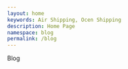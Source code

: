 ```yaml
---
layout: home
keywords: Air Shipping, Ocen Shipping
description: Home Page
namespace: blog
permalink: /blog
---
```


Blog
